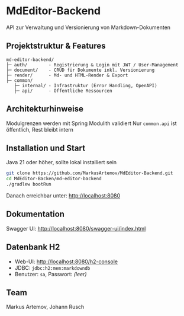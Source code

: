 # MdEditor-Backend

API zur Verwaltung und Versionierung von Markdown-Dokumenten

## Projektstruktur & Features

```text
md-editor-backend/
├─ auth/        - Registrierung & Login mit JWT / User-Management
├─ document/    - CRUD für Dokumente inkl. Versionierung
├─ render/      - Md- und HTML-Render & Export
├─ common/
   ├─ internal/ - Infrastruktur (Error Handling, OpenAPI)
   ├─ api/      - Öffentliche Ressourcen
```

## Architekturhinweise

Modulgrenzen werden mit Spring Modulith validiert
Nur `common.api` ist öffentlich, Rest bleibt intern

## Installation und Start

Java 21 oder höher, sollte lokal installiert sein

```bash
git clone https://github.com/MarkusArtemov/MdEditor-Backend.git
cd MdEditor-Backen/md-editor-backend
./gradlew bootRun
```

Danach erreichbar unter: [http://localhost:8080](http://localhost:8080)

## Dokumentation

Swagger UI: [http://localhost:8080/swagger-ui/index.html](http://localhost:8080/swagger-ui/index.html)

## Datenbank H2

- Web-UI: [http://localhost:8080/h2-console](http://localhost:8080/h2-console)
- JDBC: `jdbc:h2:mem:markdowndb`
- Benutzer: `sa`, Passwort: _(leer)_

## Team

Markus Artemov, Johann Rusch
